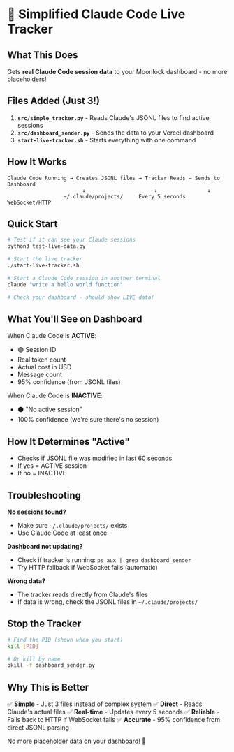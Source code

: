 # 🎯 Simplified Claude Code Live Tracker

## What This Does

Gets **real Claude Code session data** to your Moonlock dashboard - no more placeholders!

## Files Added (Just 3!)

1. **`src/simple_tracker.py`** - Reads Claude's JSONL files to find active sessions
2. **`src/dashboard_sender.py`** - Sends the data to your Vercel dashboard  
3. **`start-live-tracker.sh`** - Starts everything with one command

## How It Works

```
Claude Code Running → Creates JSONL files → Tracker Reads → Sends to Dashboard
                        ↓                      ↓                ↓
                  ~/.claude/projects/     Every 5 seconds    WebSocket/HTTP
```

## Quick Start

```bash
# Test if it can see your Claude sessions
python3 test-live-data.py

# Start the live tracker
./start-live-tracker.sh

# Start a Claude Code session in another terminal
claude "write a hello world function"

# Check your dashboard - should show LIVE data!
```

## What You'll See on Dashboard

When Claude Code is **ACTIVE**:
- 🟢 Session ID
- Real token count
- Actual cost in USD
- Message count
- 95% confidence (from JSONL files)

When Claude Code is **INACTIVE**:
- ⚫ "No active session"
- 100% confidence (we're sure there's no session)

## How It Determines "Active"

- Checks if JSONL file was modified in last 60 seconds
- If yes = ACTIVE session
- If no = INACTIVE

## Troubleshooting

**No sessions found?**
- Make sure `~/.claude/projects/` exists
- Use Claude Code at least once

**Dashboard not updating?**
- Check if tracker is running: `ps aux | grep dashboard_sender`
- Try HTTP fallback if WebSocket fails (automatic)

**Wrong data?**
- The tracker reads directly from Claude's files
- If data is wrong, check the JSONL files in `~/.claude/projects/`

## Stop the Tracker

```bash
# Find the PID (shown when you start)
kill [PID]

# Or kill by name
pkill -f dashboard_sender.py
```

## Why This is Better

✅ **Simple** - Just 3 files instead of complex system
✅ **Direct** - Reads Claude's actual files
✅ **Real-time** - Updates every 5 seconds
✅ **Reliable** - Falls back to HTTP if WebSocket fails
✅ **Accurate** - 95% confidence from direct JSONL parsing

No more placeholder data on your dashboard! 🎉
